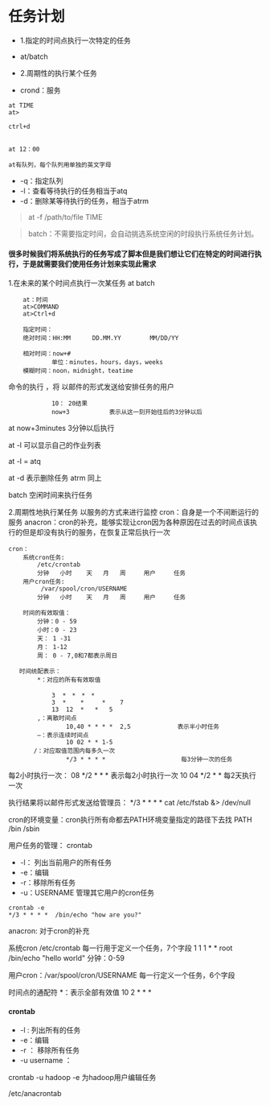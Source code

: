 
# 任务计划

* 1.指定的时间点执行一次特定的任务
* at/batch

* 2.周期性的执行某个任务
* crond：服务

```shell
at TIME
at>

ctrl+d


at 12：00

at有队列，每个队列用单独的英文字母

```

* -q：指定队列
* -l：查看等待执行的任务相当于atq
* -d：删除某等待执行的任务，相当于atrm

> at -f /path/to/file  TIME

> batch：不需要指定时间，会自动挑选系统空闲的时段执行系统任务计划。


#### 很多时候我们将系统执行的任务写成了脚本但是我们想让它们在特定的时间进行执行，于是就需要我们使用任务计划来实现此需求


1.在未来的某个时间点执行一次某任务
        at
        batch
        
        at：时间
        at>COMMAND
        at>Ctrl+d
        
        指定时间：
        绝对时间：HH:MM      DD.MM.YY        MM/DD/YY        

        相对时间：now+#
                单位：minutes，hours，days，weeks
        模糊时间：noon，midnight，teatime

命令的执行 ，将 以邮件的形式发送给安排任务的用户      
        
                10： 20结果
                now+3           表示从这一刻开始往后的3分钟以后
      
at now+3minutes            3分钟以后执行     
        
at -l                               可以显示自己的作业列表
                                   
at -l = atq

at -d                               表示删除任务
atrm                           同上

     
batch               空闲时间来执行任务


      
2.周期性地执行某任务
    以服务的方式来进行监控
    cron：自身是一个不间断运行的服务
    anacron：cron的补充，能够实现让cron因为各种原因在过去的时间点该执行的但是却没有执行的服务，在恢复正常后执行一次
    
    cron：
        系统cron任务:
            /etc/crontab                
            分钟   小时    天   月   周     用户     任务                
        用户cron任务:
             /var/spool/cron/USERNAME
            分钟   小时    天   月   周     用户     任务   
            
        时间的有效取值：
            分钟：0 - 59
            小时：0 - 23
            天： 1 -31
            月： 1-12
            周： 0 - 7,0和7都表示周日
        
       时间统配表示：
            *：对应的所有有效取值

                3  *　*　*　*
                3  *    *     *    7
                13  12  *   *   5
            ,：离散时间点
                    10,40 * * * *  2,5             表示半小时任务
            —：表示连续时间点
                    10 02 * * 1-5
           /：对应取值范围内每多久一次
                    */3 * * * *                     每3分钟一次的任务
                            
                                 
每2小时执行一次：
    08 */2 * * *                                        表示每2小时执行一次
    10 04 */2 * *                                       每2天执行一次
        
        
        
执行结果将以邮件形式发送给管理员：
    */3 * * * *  cat /etc/fstab &> /dev/null


cron的环境变量：cron执行所有命都去PATH环境变量指定的路径下去找
PATH   /bin   /sbin  
       

用户任务的管理：
crontab
* -l： 列出当前用户的所有任务
* -e：编辑
* -r：移除所有任务
* -u：USERNAME   管理其它用户的cron任务

```shell                              
crontab -e
*/3 * * * *  /bin/echo "how are you?"
```       

anacron:    对于cron的补充
                                     

系统cron
/etc/crontab
每一行用于定义一个任务，7个字段
1 1 1 * * root /bin/echo  "hello world"
分钟：0-59

用户cron：/var/spool/cron/USERNAME
每一行定义一个任务，6个字段

时间点的通配符
    *：表示全部有效值
    10 2 * * *


#### crontab 
* -l  : 列出所有的任务
* -e：编辑
* -r ： 移除所有任务
* -u username ：   

crontab -u hadoop -e        为hadoop用户编辑任务

/etc/anacrontab
